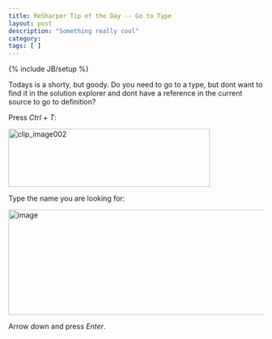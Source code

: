 ```yaml
---
title: ReSharper Tip of the Day -- Go to Type 
layout: post
description: "Something really cool"
category:
tags: [ ] 
---
```

{% include JB/setup %}



Todays is a shorty, but goody. Do you need to go to a type, but dont want to find it in the solution explorer and dont have a reference in the current source to go to definition?

Press <em>Ctrl + T</em>:

<a href="http://geekswithblogs.net/images/geekswithblogs_net/OntologicalReciprocity/WindowsLiveWriter/dbe080e7f0d0_7494/clip_image002_2.jpg"><img style="border-width: 0px;" title="clip_image002" src="http://geekswithblogs.net/images/geekswithblogs_net/OntologicalReciprocity/WindowsLiveWriter/dbe080e7f0d0_7494/clip_image002_thumb.jpg" border="0" alt="clip_image002" width="398" height="115" /></a>

Type the name you are looking for:

<a href="http://geekswithblogs.net/images/geekswithblogs_net/OntologicalReciprocity/WindowsLiveWriter/dbe080e7f0d0_7494/image_2.png"><img style="border-width: 0px;" title="image" src="http://geekswithblogs.net/images/geekswithblogs_net/OntologicalReciprocity/WindowsLiveWriter/dbe080e7f0d0_7494/image_thumb.png" border="0" alt="image" width="596" height="208" /></a>

Arrow down and press <em>Enter</em>.

